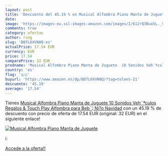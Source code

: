 ```yaml
---
layout: post
title: 'Descuento del 45.19 % en Musical Alfombra Piano Manta de Juguete '
date: 
image: 'https://images-eu.ssl-images-amazon.com/images/I/612rQ3Buo5L._SL200_.jpg'
comments: true
category: ofertas
author: ring
slug: 'B07L6XVN8Q-es'
actualPrice: 17.54 EUR
currency: EUR
price: 17.54
comparePrice: 32 EUR
prodname: 'Musical Alfombra Piano Manta de Juguete  10 Sonidos Veh¨ªculos Regalos & Touch Play Alfombra para Beb¨¦ Ni?o Navidad'
country: 'es'
flag: '🇪🇸'
buyurl: 'https://www.amazon.es/dp/B07L6XVN8Q/?tag=tolees-21'
descuento: '45.19'
average: '17.54'
---
```


Tienes [Musical Alfombra Piano Manta de Juguete  10 Sonidos Veh¨ªculos Regalos & Touch Play Alfombra para Beb¨¦ Ni?o Navidad](https://www.amazon.es/dp/B07L6XVN8Q/?tag=tolees-21) con un 45.19 % de descuento con precio de oferta de 17.54 EUR (original: 32 EUR) en el siguiente enlace!

[![Musical Alfombra Piano Manta de Juguete ](https://images-eu.ssl-images-amazon.com/images/I/612rQ3Buo5L._SL200_.jpg)](https://www.amazon.es/dp/B07L6XVN8Q/?tag=tolees-21)

ℹ️:


[Accede a la oferta!!](https://www.amazon.es/dp/B07L6XVN8Q/?tag=tolees-21)
